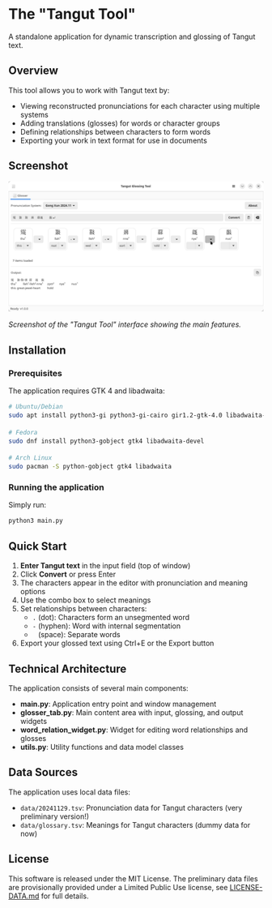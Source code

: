 # The "Tangut Tool"

A standalone application for dynamic transcription and glossing of Tangut text.

## Overview

This tool allows you to work with Tangut text by:
- Viewing reconstructed pronunciations for each character using multiple systems
- Adding translations (glosses) for words or character groups
- Defining relationships between characters to form words
- Exporting your work in text format for use in documents

## Screenshot

![Tangut Tool Screenshot](screenshot.png)

*Screenshot of the "Tangut Tool" interface showing the main features.*

## Installation

### Prerequisites

The application requires GTK 4 and libadwaita:

```bash
# Ubuntu/Debian
sudo apt install python3-gi python3-gi-cairo gir1.2-gtk-4.0 libadwaita-1-dev

# Fedora
sudo dnf install python3-gobject gtk4 libadwaita-devel

# Arch Linux
sudo pacman -S python-gobject gtk4 libadwaita
```

### Running the application

Simply run:

```bash
python3 main.py
```

## Quick Start

1. **Enter Tangut text** in the input field (top of window)
2. Click **Convert** or press Enter
3. The characters appear in the editor with pronunciation and meaning options
4. Use the combo box to select meanings
5. Set relationships between characters:
   - `.` (dot): Characters form an unsegmented word
   - `-` (hyphen): Word with internal segmentation
   - ` ` (space): Separate words
6. Export your glossed text using Ctrl+E or the Export button

## Technical Architecture

The application consists of several main components:

- **main.py**: Application entry point and window management
- **glosser_tab.py**: Main content area with input, glossing, and output widgets
- **word_relation_widget.py**: Widget for editing word relationships and glosses
- **utils.py**: Utility functions and data model classes

## Data Sources

The application uses local data files:

- `data/20241129.tsv`: Pronunciation data for Tangut characters (very preliminary version!)
- `data/glossary.tsv`: Meanings for Tangut characters (dummy data for now)

## License

This software is released under the MIT License. The preliminary data files are provisionally provided under a Limited Public Use license, see [LICENSE-DATA.md](https://github.com/semakosa/tangut-tools/blob/main/LICENSE-DATA.md) for full details.